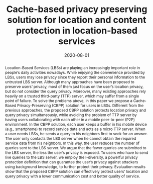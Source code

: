 ---
title: "Cache-based privacy preserving solution for location and content protection in location-based services"
abstract: "Location-Based Services (LBSs) are playing an increasingly important role in people’s daily activities nowadays. While enjoying the convenience provided by LBSs, users may lose privacy since they report their personal information to the untrusted LBS server. Although many approaches have been proposed to preserve users’ privacy, most of them just focus on the user’s location privacy, but do not consider the query privacy. Moreover, many existing approaches rely heavily on a trusted third-party (TTP) server, which may suffer from a single point of failure. To solve the problems above, in this paper we propose a Cache-Based Privacy-Preserving (CBPP) solution for users in LBSs. Different from the previous approaches, the proposed CBPP solution protects location privacy and query privacy simultaneously, while avoiding the problem of TTP server by having users collaborating with each other in a mobile peer-to-peer (P2P) environment. In the CBPP solution, each user keeps a buffer in his mobile device (e.g., smartphone) to record service data and acts as a micro TTP server. When a user needs LBSs, he sends a query to his neighbors first to seek for an answer. The user only contacts the LBS server when he cannot obtain the required service data from his neighbors. In this way, the user reduces the number of queries sent to the LBS server. We argue that the fewer queries are submitted to the LBS server, the less the user’s privacy is exposed. To users who have to send live queries to the LBS server, we employ the l-diversity, a powerful privacy protection definition that can guarantee the user’s privacy against attackers using background knowledge, to further protect their privacy. Evaluation results show that the proposed CBPP solution can effectively protect users’ location and query privacy with a lower communication cost and better quality of service."
collection: publications
permalink: /publication/cui2020cache
date: 2020-08-01
venue: 'Sensors'
paperurl: '/files/pdf/papers/cui2020cache.pdf'
link: 'https://doi.org/10.3390/s20164651'
citation: 'Yuanbo Cui, Fei Gao, Wenmin Li, Yijie Shi, Hua Zhang, Qiaoyan Wen, Emmanouil Panaousis (2020). 
	&quot;An options approach to cybersecurity investment.&quot; 
	<i>Sensors 2020</i>, 20(16), 4651.<br> 
	<span style="color:#2979ab;">(JCR 2019: 3.275, CiteScore 2019: 5.8)</span>'
---